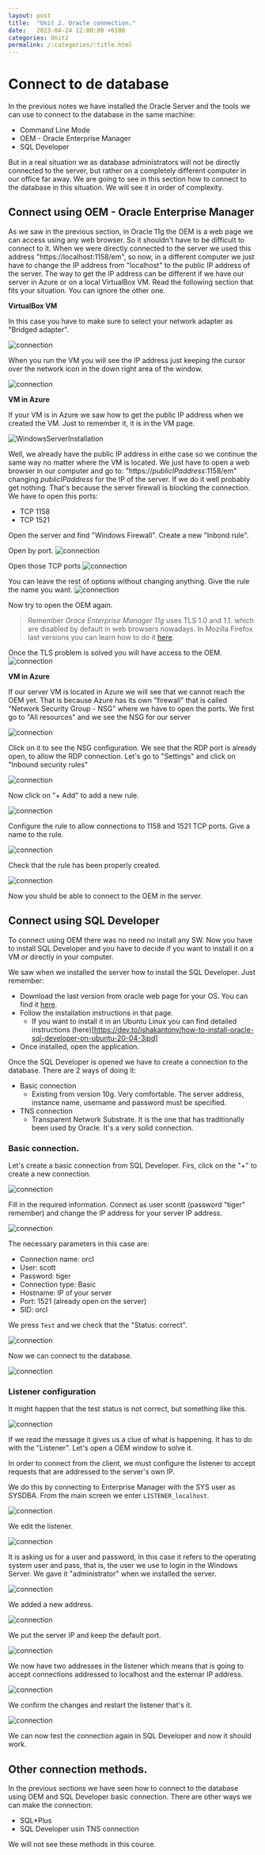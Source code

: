 ```yaml
---
layout: post
title:  "Unit 2. Oracle connection."
date:   2023-04-24 12:00:00 +0100
categories: Unit2
permalink: /:categories/:title.html
---
```

# Connect to de database

In the previous notes we have installed the Oracle Server and the tools we can use to connect to the database in the same machine:

- Command Line Mode
- OEM - Oracle Enterprise Manager
- SQL Developer

But in a real situation we as database administrators will not be directly connected to the server, but rather on a completely different computer in our office far away. We are going to see in this section how to connect to the database in this situation. We will see it in order of complexity.

## Connect using OEM - Oracle Enterprise Manager

As we saw in the previous section, in Oracle 11g the OEM is a web page we can access using any web browser. So it shouldn't have to be difficult to connect to it. When we were directly connected to the server we used this address "https://localhost:1158/em", so now, in a different computer we just have to change the IP address from "localhost" to the public IP address of the server. The way to get the IP address can be different if we have our server in Azure or on a local VirtualBox VM. Read the following section that fits your situation. You can ignore the other one.

**VirtualBox VM**

In this case you have to make sure to select your network adapter as "Bridged adapter".

![connection](../assets/Oracle_connection/connection01.png)

When you run the VM you will see the IP address just keeping the cursor over the network icon in the down right area of the window.

![connection](../assets/Oracle_connection/connection02.png)

**VM in Azure**

If your VM is in Azure we saw how to get the public IP address when we created the VM. Just to remember it, it is in the VM page.

![WindowsServerInstallation](../assets/Windows_Server_in_Azure/16.png)

Well, we already have the public IP address in eithe case so we continue the same way no matter where the VM is located. We just have to open a web browser in our computer and go to: "https://*publicIPaddress*:1158/em" changing *publicIPaddress* for the IP of the server. If we do it well probably get nothing. That's because the server firewall is blocking the connection. We have to open this ports:

- TCP 1158
- TCP 1521

Open the server and find "Windows Firewall". Create a new "Inbond rule".

Open by port.
![connection](../assets/Oracle_connection/connection03.png)

Open those TCP ports
![connection](../assets/Oracle_connection/connection04.png)

You can leave the rest of options without changing anything. Give the rule the name you want.
![connection](../assets/Oracle_connection/connection05.png)

Now try to open the OEM again.

> Remember *Orace Enterprise Manager 11g* uses TLS 1.0 and 1.1. which are disabled by default in web browsers nowadays. In Mozilla Firefox last versions you can learn how to do it [here](https://support.mozilla.org/en-US/questions/1101896).

Once the TLS problem is solved you will have access to the OEM.
![connection](../assets/Oracle_connection/connection06.png)

**VM in Azure**

If our server VM is located in Azure we will see that we cannot reach the OEM yet. That is because Azure has its own "firewall" that is called "Network Security Group - NSG" where we have to open the ports. We first go to "All resources" and we see the NSG for our server

![connection](../assets/Oracle_connection/connection07.png)

Click on it to see the NSG configuration. We see that the RDP port is already open, to allow the RDP connection. Let's go to "Settings" and click on "Inbound security rules"

![connection](../assets/Oracle_connection/connection08.png)

Now click on "+ Add" to add a new rule.

![connection](../assets/Oracle_connection/connection09.png)

Configure the rule to allow connections to 1158 and 1521 TCP ports. Give a name to the rule.

![connection](../assets/Oracle_connection/connection10.png)

Check that the rule has been properly created.

![connection](../assets/Oracle_connection/connection11.png)

Now you shuld be able to connect to the OEM in the server.

## Connect using SQL Developer

To connect using OEM there was no need no install any SW. Now you have to install SQL Developer and you have to decide if you want to install it on a VM or directly in your computer.

We saw when we installed the server how to install the SQL Developer. Just remember:

- Download the last version from oracle web page for your OS. You can find it [here](https://www.oracle.com/database/sqldeveloper/).
- Follow the installation instructions in that page.
  - If you want to install it in an Ubuntu Linux you can find detailed instructions (here)[https://dev.to/ishakantony/how-to-install-oracle-sql-developer-on-ubuntu-20-04-3jpd]
- Once installed, open the application.

Once the SQL Developer is opened we have to create a connection to the database. There are 2 ways of doing it:

- Basic connection
  - Existing from version 10g. Very comfortable. The server address, instance name, username and password must be specified. 
- TNS connection 
  - Transparent Network Substrate. It is the one that has traditionally been used by Oracle. It's a very solid connection.

### Basic connection.

Let's create a basic connection from SQL Developer. Firs, click on the "+" to create a new connection.

![connection](../assets/Oracle_connection/connection12.png)

Fill in the required information. Connect as user scontt (password "tiger" remember) and change the IP address for your server IP address.

![connection](../assets/Oracle_connection/connection13.png)

The necessary parameters in this case are:
* Connection name: orcl
* User: scott
* Password: tiger
* Connection type: Basic
* Hostname: IP of your server
* Port: 1521 (already open on the server)
* SID: orcl

We press `Test` and we check that the "Status: correct".

![connection](../assets/Oracle_connection/connection14.png)

Now we can connect to the database.

![connection](../assets/Oracle_connection/connection15.png)

### Listener configuration

It might happen that the test status is not correct, but something like this.

![connection](../assets/Oracle_connection/connection16.png)

If we read the message it gives us a clue of what is happening. It has to do with the "Listener". Let's open a OEM window to solve it.

In order to connect from the client, we must configure the listener to accept requests that are addressed to the server's own IP.

We do this by connecting to Enterprise Manager with the SYS user as SYSDBA. From the main screen we enter `LISTENER_localhost`.

![connection](../assets/Oracle_connection/connection17.png)

We edit the listener.

![connection](../assets/Oracle_connection/connection18.png)

It is asking us for a user and password, In this case it refers to the operating system user and pass, that is, the user we use to login in the Windows Server. We gave it "administrator" when we installed the server.

![connection](../assets/Oracle_connection/connection18bis.png)

We added a new address.

![connection](../assets/Oracle_connection/connection19.png)

We put the server IP and keep the default port.

![connection](../assets/Oracle_connection/connection20.png)

We now have two addresses in the listener which means that is going to accept connections addressed to localhost and the externar IP address.

![connection](../assets/Oracle_connection/connection21.png)

We confirm the changes and restart the listener that's it.

![connection](../assets/Oracle_connection/connection22.png)

We can now test the connection again in SQL Developer and now it should work.

## Other connection methods.

In the previous sections we have seen how to connect to the database using OEM and SQL Developer basic connection. There are other ways we can make the connection:

- SQL*Plus
- SQL Developer usin TNS connection

We will not see these methods in this course.